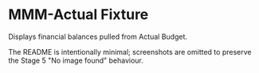 # MMM-Actual Fixture

Displays financial balances pulled from Actual Budget.

The README is intentionally minimal; screenshots are omitted to preserve the Stage 5 "No image found" behaviour.
